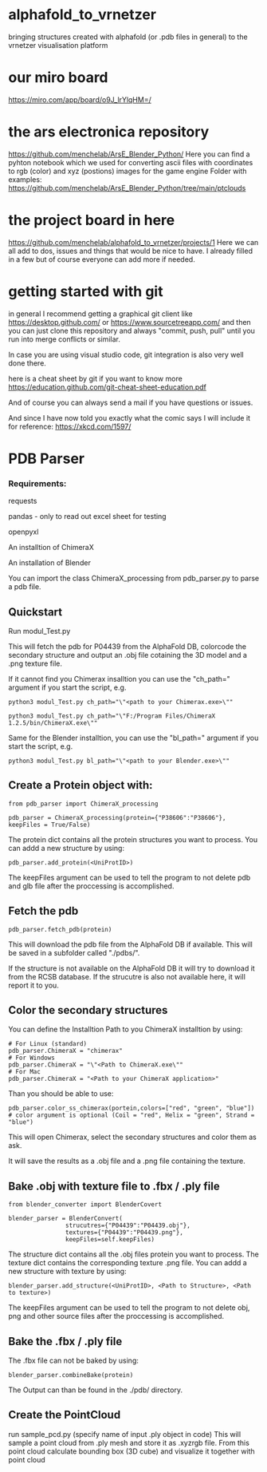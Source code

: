 # alphafold_to_vrnetzer

bringing structures created with alphafold (or .pdb files in general) to the vrnetzer visualisation platform

# our miro board

https://miro.com/app/board/o9J_lrYlqHM=/

# the ars electronica repository

https://github.com/menchelab/ArsE_Blender_Python/
Here you can find a pyhton notebook which we used for converting ascii files with coordinates to rgb (color) and xyz (postions) images for the game engine
Folder with examples: https://github.com/menchelab/ArsE_Blender_Python/tree/main/ptclouds

# the project board in here

https://github.com/menchelab/alphafold_to_vrnetzer/projects/1
Here we can all add to dos, issues and things that would be nice to have. I already filled in a few but of course everyone can add more if needed.

# getting started with git

in general I recommend getting a graphical git client like https://desktop.github.com/ or https://www.sourcetreeapp.com/ and then you can just clone this repository and always "commit, push, pull" until you run into merge conflicts or similar.

In case you are using visual studio code, git integration is also very well done there.

here is a cheat sheet by git if you want to know more
https://education.github.com/git-cheat-sheet-education.pdf

And of course you can always send a mail if you have questions or issues.

And since I have now told you exactly what the comic says I will include it for reference: https://xkcd.com/1597/

# PDB Parser

### Requirements:

requests

pandas - only to read out excel sheet for testing

openpyxl

An installtion of ChimeraX

An installation of Blender

You can import the class ChimeraX_processing from pdb_parser.py to parse a pdb file.

## Quickstart

Run modul_Test.py

This will fetch the pdb for P04439 from the AlphaFold DB, colorcode the secondary structure and output an .obj file cotaining the 3D model and a .png texture file.

If it cannot find you Chimerax insalltion you can use the "ch_path=" argument if you start the script, e.g.

`python3 modul_Test.py ch_path="\"<path to your Chimerax.exe>\""`

`python3 modul_Test.py ch_path="\"F:/Program Files/ChimeraX 1.2.5/bin/ChimeraX.exe\""`

Same for the Blender installtion, you can use the "bl_path=" argument if you start the script, e.g.

`python3 modul_Test.py bl_path="\"<path to your Blender.exe>\""`

## Create a Protein object with:

```
from pdb_parser import ChimeraX_processing

pdb_parser = ChimeraX_processing(protein={"P38606":"P38606"}, keepFiles = True/False)

```
The protein dict contains all the protein structures you want to process. You can addd a new structure by using:
```
pdb_parser.add_protein(<UniProtID>)
```

The keepFiles argument can be used to tell the program to not delete pdb and glb file after the proccessing is accomplished.

## Fetch the pdb

```
pdb_parser.fetch_pdb(protein)
```

This will download the pdb file from the AlphaFold DB if available. This will be saved in a subfolder called "./pdbs/".

If the structure is not available on the AlphaFold DB it will try to download it from the RCSB database. If the strucutre is also not available here, it will report it to you.

## Color the secondary structures

You can define the Installtion Path to you ChimeraX installtion by using:

```
# For Linux (standard)
pdb_parser.ChimeraX = "chimerax"
# For Windows
pdb_parser.ChimeraX = "\"<Path to ChimeraX.exe\""
# For Mac
pdb_parser.ChimeraX = "<Path to your ChimeraX application>"
```

Than you should be able to use:

```
pdb_parser.color_ss_chimerax(portein,colors=["red", "green", "blue"]) # color argument is optional (Coil = "red", Helix = "green", Strand = "blue")
```

This will open Chimerax, select the secondary structures and color them as ask.

It will save the results as a .obj file and a .png file containing the texture.

## Bake .obj with texture file to .fbx / .ply file

```
from blender_converter import BlenderCovert

blender_parser = BlenderConvert(
                strucutres={"P04439":"P04439.obj"},
                textures={"P04439":"P04439.png"},
                keepFiles=self.keepFiles)

```
The structure dict contains all the .obj files protein you want to process. The texture dict contains the corresponding texture .png file. You can addd a new structure with texture by using:

```
blender_parser.add_structure(<UniProtID>, <Path to Structure>, <Path to texture>)
```

The keepFiles argument can be used to tell the program to not delete obj, png and other
source files after the proccessing is accomplished.

## Bake the .fbx / .ply file

The .fbx file can not be baked by using:

```
blender_parser.combineBake(protein)
```
The Output can than be found in the ./pdb/ directory.

## Create the PointCloud
run sample_pcd.py (specify name of input .ply object in code)
This will sample a point cloud from .ply mesh and store it as .xyzrgb file.
From this point cloud calculate bounding box (3D cube) and visualize it together with point cloud
